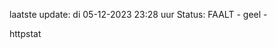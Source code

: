 laatste update: 
di 05-12-2023 23:28   uur 
Status: FAALT - geel - 
<div class="service Y">httpstat</div>